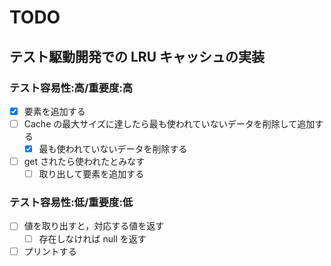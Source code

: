 # TODO

## テスト駆動開発での LRU キャッシュの実装

### テスト容易性:高/重要度:高

- [x] 要素を追加する
- [ ] Cache の最大サイズに達したら最も使われていないデータを削除して追加する
  - [x] 最も使われていないデータを削除する
- [ ] get されたら使われたとみなす
  - [ ] 取り出して要素を追加する

### テスト容易性:低/重要度:低

- [ ] 値を取り出すと，対応する値を返す
  - [ ] 存在しなければ null を返す
- [ ] プリントする
